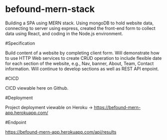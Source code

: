 # befound-mern-stack

Building a SPA using MERN stack. Using mongoDB to hold website data, connecting to server using express, created the front-end form to collect data using React, and coding in the Node.js environment. 

#Specification

Build content of a website by completing client form.  Will demonstrate how to use HTTP Web services to create CRUD operation to include flexible date for each section of the website, e.g., Nav, banner, About, Team, Contact information.  Will continue to develop sections as well as REST API enpoint.  

#CICD

CICD viewable here on Github.  

#Deployment

Project deployment viewable on Heroku -> https://befound-mern-app.herokuapp.com/  

#Endpoint

https://befound-mern-app.herokuapp.com/api/results
